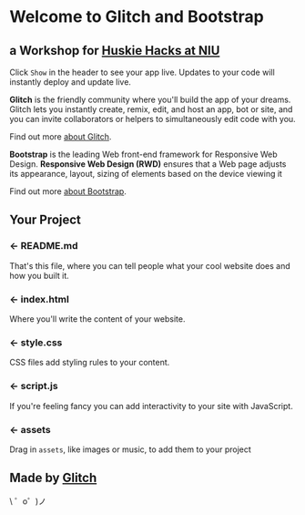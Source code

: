 Welcome to Glitch and Bootstrap
=================
## a Workshop for [Huskie Hacks at NIU](https://www.niu.edu/niusteam/programs/huskie-hack.shtml)

Click `Show` in the header to see your app live. Updates to your code will instantly deploy and update live.

**Glitch** is the friendly community where you'll build the app of your dreams. Glitch lets you instantly create, remix, edit, and host an app, bot or site, and you can invite collaborators or helpers to simultaneously edit code with you.

Find out more [about Glitch](https://glitch.com/about).

**Bootstrap** is the leading Web front-end framework for Responsive Web Design.
**Responsive Web Design (RWD)** ensures that a Web page adjusts its appearance, layout, sizing of elements based on the device viewing it

Find out more [about Bootstrap](https://getbootstrap.com/docs/4.0/getting-started/introduction/).

Your Project
------------

### ← README.md

That's this file, where you can tell people what your cool website does and how you built it.

### ← index.html

Where you'll write the content of your website. 

### ← style.css

CSS files add styling rules to your content.

### ← script.js

If you're feeling fancy you can add interactivity to your site with JavaScript.

### ← assets

Drag in `assets`, like images or music, to add them to your project

Made by [Glitch](https://glitch.com/)
-------------------

\ ゜o゜)ノ
